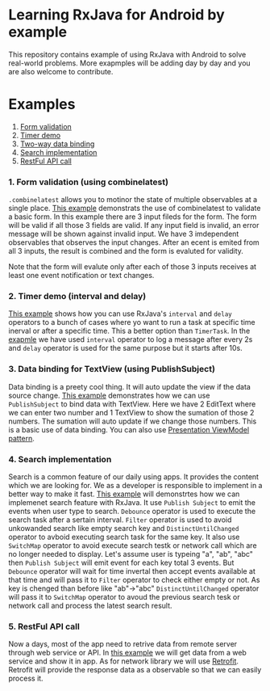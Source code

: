 # Learning RxJava for Android by example

This repository contains example of using RxJava with Android to solve real-world problems. More exapmples will be adding day by day and you are also welcome to contribute.

# Examples
1. [Form validation](#1-form-validation-using-combinelatest)
2. [Timer demo](#2-timer-demo-interval-and-delay)
3. [Two-way data binding](#3-data-binding-for-textview-using-publishsubject)
4. [Search implementation](#4-search-implementation)
5. [RestFul API call](#5-restful-api-call)

### 1. Form validation (using combinelatest)
`.combinelatest` allows you to motinor the state of multiple observables at a single place. [This example](https://github.com/shuza/RxAndroid-Examples/blob/master/RxFormValidation/app/src/main/java/me/shuza/rxformvalidation/MainActivity.java) demonstrats the use of combinelatest to validate a basic form. In this example there are 3 input fileds for the form. The form will be valid if all those 3 fields are valid. If any input field is invalid, an error message will be shown against invalid input.
We have 3 imdependent observables that observes the input changes. After an ecent is emited from all 3 inputs, the result is combined and the form is evaluted for validity.

Note that the form will evalute only after each of those 3 inputs receives at least one event notification or text changes.

### 2. Timer demo (interval and delay)
[This example](https://github.com/shuza/RxAndroid-Examples/blob/master/RxTimerDemo/app/src/main/java/me/shuza/rxtimerdemo/MainActivity.java) shows how you can use RxJava's `interval` and `delay` operators to a bunch of cases where yo want to run a task at specific time inerval or after a specific time. This a better option than `TimerTask`. In the [exapmle](https://github.com/shuza/RxAndroid-Examples/tree/master/RxTimerDemo) we have used `interval` operator to log a message after every 2s and `delay` operator is used for the same purpose but it starts after 10s.

### 3. Data binding for TextView (using PublishSubject)
Data binding is a preety cool thing. It will auto update the view if the data source change. [This example](https://github.com/shuza/RxAndroid-Examples/tree/master/RxDataBinding) demonstrates how we can use `PublishSubject` to bind data with TextView. Here we have 2 EditText where we can enter two number and 1 TextView to show the sumation of those 2 numbers. The sumation will auto update if we change those numbers. This is a basic use of data binding. You can also use [Presentation ViewModel pattern](https://martinfowler.com/eaaDev/PresentationModel.html).

### 4. Search implementation
Search is a common feature of our daily using apps. It provides the content which we are looking for. We as a developer is responsible to implement in a better way to make it fast. [This example](https://github.com/shuza/RxAndroid-Examples/tree/master/RxSearchDemo) will demonstrtes how we can implemenet search feature with RxJava. It use `Publish Subject` to emit the events when user type to search. `Debounce` operator is used to execute the search task after a sertain interval. `Filter` operator is used to avoid unkowanded search like empty search key and `DistinctUntilChanged` operator to avboid executing search task for the same key. It also use `SwitchMap` operator to avoid execute search testk or network call which are no longer needed to display. Let's assume user is typeing "a", "ab", "abc" then `Publish Subject` will emit event for each key total 3 events. But `Debounce` operator will wait for time invertal then accept events available at that time and will pass it to `Filter` operator to check either empty or not. As key is chenged than before like "ab"->"abc" `DistinctUntilChanged` operator will pass it to `SwitchMap` operator to avoud the previous search tesk or network call and process the latest search result.

### 5. RestFul API call
Now a days, most of the app need to retrive data from remote server through web service or API. In [this example](https://github.com/shuza/RxAndroid-Examples/tree/master/RxDemoAPICall) we will get data from a web service and show it in app. As for  network library we will use [Retrofit](https://github.com/square/retrofit). Retrofit will provide the response data as a observable so that we can easily process it.
